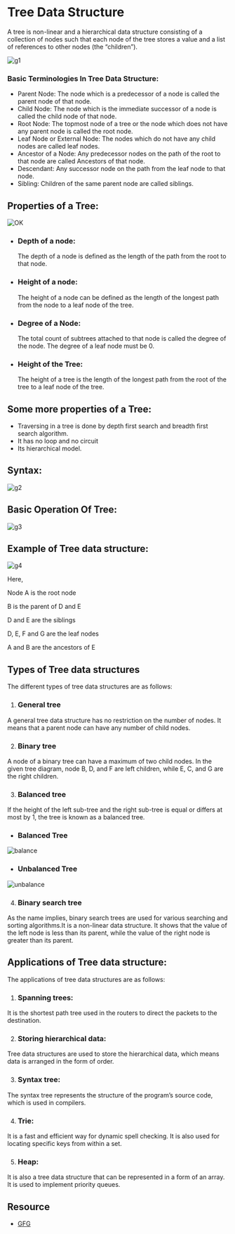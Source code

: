 
# Tree Data Structure

A tree is non-linear and a hierarchical data structure consisting of a collection of nodes such that each node of the tree stores a value and a list of references to other nodes (the “children”).

![g1](https://user-images.githubusercontent.com/96624900/194362123-2cb9e2a5-292c-4a97-92b7-0726faa0ed75.JPG)


### Basic Terminologies In Tree Data Structure:
- Parent Node: The node which is a predecessor of a node is called the parent node of that node. 
- Child Node: The node which is the immediate successor of a node is called the child node of that node. 
- Root Node: The topmost node of a tree or the node which does not have any parent node is called the root node. 
- Leaf Node or External Node: The nodes which do not have any child nodes are called leaf nodes. 
- Ancestor of a Node: Any predecessor nodes on the path of the root to that node are called Ancestors of that node.
- Descendant: Any successor node on the path from the leaf node to that node.
- Sibling: Children of the same parent node are called siblings.

## Properties of a Tree:
![OK](https://user-images.githubusercontent.com/96624900/194370827-98ac64b7-53b2-40bd-ae3a-eaee7d04ca5d.JPG)


- ### Depth of a node: 
  The depth of a node is defined as the length of the path from the root to that node. 

- ### Height of a node:
  The height of a node can be defined as the length of the longest path from the node to a leaf node of the tree.

- ### Degree of a Node: 
  The total count of subtrees attached to that node is called the degree of the node. The degree of a leaf node must be 0. 

- ### Height of the Tree:
  The height of a tree is the length of the longest path from the root of the tree to a leaf node of the tree.

## Some more properties of a Tree:
 - Traversing in a tree is done by depth first search and breadth first search algorithm.
 - It has no loop and no circuit
 - Its hierarchical model.

## Syntax:
![g2](https://user-images.githubusercontent.com/96624900/194364620-498c3afe-53ef-45d9-8e0b-5c86e8ce1547.JPG)

## Basic Operation Of Tree:

![g3](https://user-images.githubusercontent.com/96624900/194365068-1bdceb9e-6c43-4e5c-bf26-a804c510e4b6.JPG)

## Example of Tree data structure:

![g4](https://user-images.githubusercontent.com/96624900/194365087-c42650c8-f33d-4771-9a99-b1c68b6c30f7.JPG)

Here,

Node A is the root node

B is the parent of D and E

D and E are the siblings

D, E, F and G are the leaf nodes

A and B are the ancestors of E

## Types of Tree data structures
The different types of tree data structures are as follows:

   1. ### General tree

  A general tree data structure has no restriction on the number of nodes. It means that a parent node can have any number of child nodes.  

 2. ### Binary tree  

A node of a binary tree can have a maximum of two child nodes. In the given tree diagram, node B, D, and F are left children, while E, C, and G are the right children.  

3. ###  Balanced tree

If the height of the left sub-tree and the right sub-tree is equal or differs at most by 1, the tree is known as a balanced tree.  

   - ### Balanced Tree
![balance](https://user-images.githubusercontent.com/96624900/194368382-a7a4fbdb-bb15-4399-9362-0cccb6e9c877.JPG)
- ### Unbalanced Tree
![unbalance](https://user-images.githubusercontent.com/96624900/194368421-7146c0a6-0400-4404-af3a-8433cbeb81d7.JPG)

4. ### Binary search tree

As the name implies, binary search trees are used for various searching and sorting algorithms.It is a non-linear data structure. It shows that the value of the left node is less than its parent, while the value of the right node is greater than its parent.

## Applications of Tree data structure:
The applications of tree data structures are as follows:

1. ###  Spanning trees: 
It is the shortest path tree used in the routers to direct the packets to the destination. 

2. ###  Storing hierarchical data: 
Tree data structures are used to store the hierarchical data, which means data is arranged in the form of order.  

3. ### Syntax tree: 
The syntax tree represents the structure of the program’s source code, which is used in compilers.  

4. ### Trie: 
It is a fast and efficient way for dynamic spell checking. It is also used for locating specific keys from within a set.  

5. ### Heap: 
It is also a tree data structure that can be represented in a form of an array. It is used to implement priority queues.  
## Resource

- [GFG](https://www.geeksforgeeks.org/introduction-to-tree-data-structure-and-algorithm-tutorials/)


